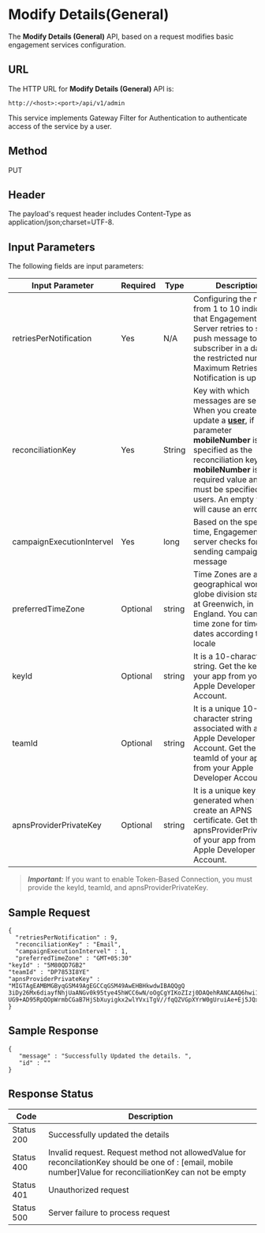
# Modify Details(General)

The **Modify Details (General)** API, based on a request modifies basic engagement services configuration.

## URL

The HTTP URL for **Modify Details (General)** API is:

```
http://<host>:<port>/api/v1/admin
```

This service implements Gateway Filter for Authentication to authenticate access of the service by a user.

## Method

PUT

## Header

The payload's request header includes Content-Type as application/json;charset=UTF-8.

## Input Parameters

The following fields are input parameters:

| Input Parameter           | Required | Type   | Description                                                                                                                                                                                                                                                                                                                 |
| ------------------------- | -------- | ------ | --------------------------------------------------------------------------------------------------------------------------------------------------------------------------------------------------------------------------------------------------------------------------------------------------------------------------- |
| retriesPerNotification    | Yes      | N/A    | Configuring the number from 1 to 10 indicates that Engagement Server retries to send a push message to a subscriber in a day to the restricted number. Maximum Retries per Notification is up to 10                                                                                                                         |
| reconciliationKey         | Yes      | String | Key with which messages are sent. When you create or update a **[user](../REST_API_Audience_Member/Create_AudienceMemebrs.md)**, if parameter **mobileNumber** is specified as the reconciliation key, then **mobileNumber** is a required value and must be specified for all users. An empty value will cause an error. |
| campaignExecutionIntervel | Yes      | long   | Based on the specified time, Engagement server checks for sending campaign message                                                                                                                                                                                                                                          |
| preferredTimeZone         | Optional | string | Time Zones are a geographical world globe division starting at Greenwich, in England. You can set a time zone for times and dates according to your locale                                                                                                                                                                  |
| keyId                     | Optional | string | It is a 10-character string. Get the keyId of your app from your Apple Developer Account.                                                                                                                                                                                                                                   |
| teamId                    | Optional | string | It is a unique 10-character string associated with an Apple Developer Account. Get the teamId of your app from your Apple Developer Account.                                                                                                                                                                                |
| apnsProviderPrivateKey    | Optional | string | It is a unique key that is generated when you create an APNS certificate. Get the apnsProviderPrivateKey of your app from your Apple Developer Account.                                                                                                                                                                     |

> **_Important:_** If you want to enable Token-Based Connection, you must provide the keyId, teamId, and apnsProviderPrivateKey.

## Sample Request

```
{  
  "retriesPerNotification" : 9,  
  "reconciliationKey" : "Email",  
  "campaignExecutionIntervel" : 1,  
  "preferredTimeZone" : "GMT+05:30"
"keyId" : "5M80QD7GB2"
"teamId" : "DP7853I8YE"
"apnsProviderPrivateKey" : "MIGTAgEAMBMGByqGSM49AgEGCCqGSM49AwEHBHkwdwIBAQQgQ
3iDy26Mx6diayfNhjUaANGv0k95tye45hWCC6wN/oOgCgYIKoZIzj0DAQehRANCAAQ6hwi1Iouod8gF
UG9+AD95RpQOpWrmbCGaB7HjSbXuyigkx2wlYVxiTgV//fqQZVGpXYrW0gUruiAe+Ej5JQxy"  
}

```

## Sample Response

```
{  
   "message" : "Successfully Updated the details. ",  
   "id" : ""  
}

```

## Response Status

| Code       | Description                                                                                                                                                   |
| ---------- | ------------------------------------------------------------------------------------------------------------------------------------------------------------- |
| Status 200 | Successfully updated the details                                                                                                                              |
| Status 400 | Invalid request. Request method not allowedValue for reconcilationKey should be one of : \[email, mobile number\]Value for reconciliationKey can not be empty |
| Status 401 | Unauthorized request                                                                                                                                          |
| Status 500 | Server failure to process request                                                                                                                             |
